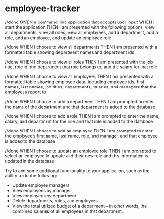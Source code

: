 # employee-tracker

//done
GIVEN a command-line application that accepts user input
WHEN I start the application
THEN I am presented with the following options: view all departments, view all roles, view all employees, add a department, add a role, add an employee, and update an employee role

//done
WHEN I choose to view all departments
THEN I am presented with a formatted table showing department names and department ids

//done
WHEN I choose to view all roles
THEN I am presented with the job title, role id, the department that role belongs to, and the salary for that role

//done
WHEN I choose to view all employees
THEN I am presented with a formatted table showing employee data, including employee ids, first names, last names, job titles, departments, salaries, and managers that the employees report to

//done
WHEN I choose to add a department
THEN I am prompted to enter the name of the department and that department is added to the database

//done
WHEN I choose to add a role
THEN I am prompted to enter the name, salary, and department for the role and that role is added to the database

//done
WHEN I choose to add an employee
THEN I am prompted to enter the employee’s first name, last name, role, and manager, and that employee is added to the database

//done
WHEN I choose to update an employee role
THEN I am prompted to select an employee to update and their new role and this information is updated in the database



Try to add some additional functionality to your application, such as the ability to do the following:
- Update employee managers.
- View employees by manager.
- View employees by department
- Delete departments, roles, and employees.
- View the total utilized budget of a department—in other words, the combined salaries of all employees in that department.

